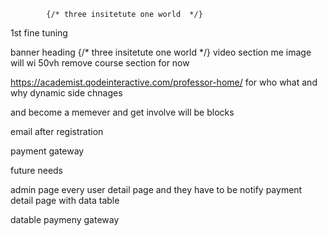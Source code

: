             {/* three insitetute one world  */}
1st fine tuning 

banner heading            {/* three insitetute one world  */}
video section me image  will wi 50vh
remove course section for now 
 
https://academist.qodeinteractive.com/professor-home/  for who what and why  dynamic side chnages 

and become a memever and get involve will be blocks 

email after registration 

payment gateway



future needs 

admin page 
every user detail page 
and they have to be notify 
payment detail page with data table

datable paymeny gateway 